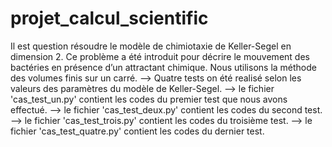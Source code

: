 # projet_calcul_scientific
Il est question résoudre  le modèle de chimiotaxie de Keller-Segel en dimension 2. Ce
problème a été introduit pour décrire le mouvement des bactéries en présence d’un attractant
chimique. Nous utilisons la méthode des volumes finis sur un carré.
--> Quatre tests on été realisé selon les valeurs des paramètres du modèle de Keller-Segel.
--> le fichier 'cas_test_un.py' contient les codes du premier test que nous avons effectué.
--> le fichier 'cas_test_deux.py' contient les codes du second test.
--> le fichier 'cas_test_trois.py' contient les codes du troisième test.
--> le fichier 'cas_test_quatre.py' contient les codes du dernier test.

